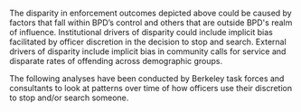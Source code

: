 The disparity in enforcement outcomes depicted above could be caused by factors that fall within BPD’s control and others that are outside BPD's realm of influence. Institutional drivers of disparity could include implicit bias facilitated by officer discretion in the decision to stop and search. External drivers of disparity include implicit bias in community calls for service and disparate rates of offending across demographic groups. 

The following analyses have been conducted by Berkeley task forces and consultants to look at patterns over time of how officers use their discretion to stop and/or search someone.